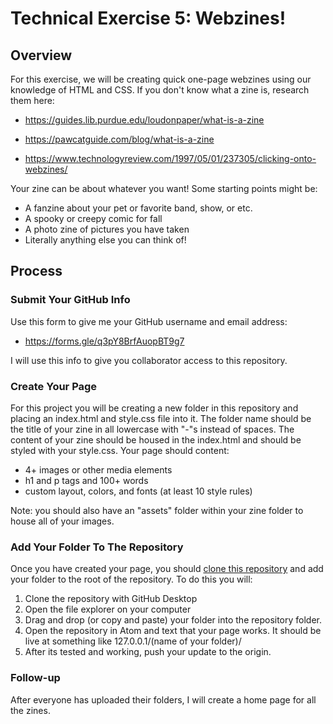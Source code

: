 # Technical Exercise 5: Webzines!
## Overview
For this exercise, we will be creating quick one-page webzines using our knowledge of HTML and CSS. If you don't know what a zine is, research them here:

- <https://guides.lib.purdue.edu/loudonpaper/what-is-a-zine>
- <https://pawcatguide.com/blog/what-is-a-zine>

- <https://www.technologyreview.com/1997/05/01/237305/clicking-onto-webzines/>

Your zine can be about whatever you want! Some starting points might be:

- A fanzine about your pet or favorite band, show, or etc.
- A spooky or creepy comic for fall
- A photo zine of pictures you have taken
- Literally anything else you can think of!

## Process

### Submit Your GitHub Info
Use this form to give me your GitHub username and email address:

- <https://forms.gle/q3pY8BrfAuopBT9g7>

I will use this info to give you collaborator access to this repository.

### Create Your Page
For this project you will be creating a new folder in this repository and placing an index.html and style.css file into it. The folder name should be the title of your zine in all lowercase with "-"s instead of spaces. The content of your zine should be housed in the index.html and should be styled with your style.css. Your page should content:

- 4+ images or other media elements
- h1 and p tags and 100+ words
- custom layout, colors, and fonts (at least 10 style rules)

Note: you should also have an "assets" folder within your zine folder to house all of your images.

### Add Your Folder To The Repository
Once you have created your page, you should [clone this repository](https://docs.github.com/en/repositories/creating-and-managing-repositories/cloning-a-repository) and add your folder to the root of the repository. To do this you will:

1. Clone the repository with GitHub Desktop
2. Open the file explorer on your computer
3. Drag and drop (or copy and paste) your folder into the repository folder.
4. Open the repository in Atom and text that your page works. It should be live at something like 127.0.0.1/(name of your folder)/
5. After its tested and working, push your update to the origin.

### Follow-up
After everyone has uploaded their folders, I will create a home page for all the zines.
